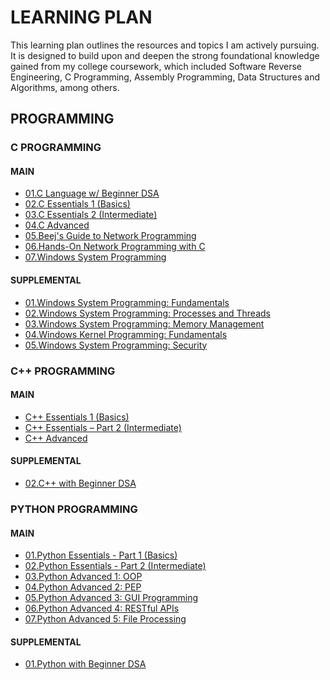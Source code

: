 # LEARNING PLAN
This learning plan outlines the resources and topics I am actively pursuing. It is designed to build upon and deepen the strong foundational knowledge gained from my college coursework, which included Software Reverse Engineering, C Programming, Assembly Programming, Data Structures and Algorithms, among others. 

## PROGRAMMING
### C PROGRAMMING
#### MAIN
 - [01.C Language w/ Beginner DSA](https://www.codechef.com/roadmap/c-dsa "C language with Beginner DSA")
 - [02.C Essentials 1 (Basics)](https://edube.org/study/ce1 "C Essentials 1 (Basics)")
 - [03.C Essentials 2 (Intermediate)](https://edube.org/study/ce2 "C Essentials 2 (Intermediate)")
 - [04.C Advanced](https://edube.org/study/clp "C Advanced")
 - [05.Beej's Guide to Network Programming](https://beej.us/guide/ "Network Programming")
 - [06.Hands-On Network Programming with C](https://learning.oreilly.com/library/view/hands-on-network-programming/9781789349863/ "Network Programming")
 - [07.Windows System Programming](https://learning.oreilly.com/library/view/windows-system-programming/9780321658319/ "Windows System Programming")

#### SUPPLEMENTAL
 - [01.Windows System Programming: Fundamentals](https://my.ine.com/CyberSecurity/courses/b6f465e1/windows-system-programming-fundamentals "Windows System Programming: Fundamentals")
 - [02.Windows System Programming: Processes and Threads
](https://my.ine.com/CyberSecurity/courses/cd89b53e/windows-system-programming-processes-and-threads "Windows System Programming: Processes and Threads")
 - [03.Windows System Programming: Memory Management
](https://my.ine.com/CyberSecurity/courses/f020cde3/windows-system-programming-memory-management "Windows System Programming: Memory Management")
 - [04.Windows Kernel Programming: Fundamentals
](https://my.ine.com/CyberSecurity/courses/d5e1d053/windows-kernel-programming-fundamentals "Windows Kernel Programming: Fundamentals")
 - [05.Windows System Programming: Security](https://my.ine.com/CyberSecurity/courses/4744a81e/windows-system-programming-security "Windows System Programming: Security")


### C++ PROGRAMMING
#### MAIN
 - [C++ Essentials 1 (Basics)](https://edube.org/study/cppe1 "C++ Essentials 1 (Basics)")
 - [C++ Essentials – Part 2 (Intermediate)](https://edube.org/study/cppe2 "C++ Essentials – Part 2 (Intermediate)")
 - [C++ Advanced](https://edube.org/study/cpp "C++ Advanced")

#### SUPPLEMENTAL
 - [02.C++ with Beginner DSA](https://www.codechef.com/roadmap/cpp-dsa "C++ with Beginner DSA")

### PYTHON PROGRAMMING
#### MAIN
 - [01.Python Essentials - Part 1 (Basics)](https://edube.org/study/pe1 "Python Essentials - Part 1 (Basics)")
 - [02.Python Essentials - Part 2 (Intermediate)](https://edube.org/study/pe2 "Python Essentials - Part 2 (Intermediate)")
 - [03.Python Advanced 1: OOP](https://edube.org/study/pcpp1-1 "Python Advanced 1: OOP")
 - [04.Python Advanced 2: PEP](https://edube.org/study/pcpp1-2 "Python Advanced 2: PEP")
 - [05.Python Advanced 3: GUI Programming](https://edube.org/study/pcpp1-3 "Python Advanced 3: GUI Programming")
 - [06.Python Advanced 4: RESTful APIs](https://edube.org/study/pcpp1-4 "Python Advanced 4: RESTful APIs")
 - [07.Python Advanced 5: File Processing](https://edube.org/study/pcpp1-5 "Python Advanced 5: File Processing")

#### SUPPLEMENTAL
 - [01.Python with Beginner DSA](https://www.codechef.com/roadmap/python-dsa "Python with Beginner DSA")
